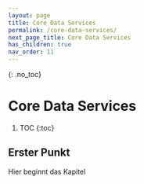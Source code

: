 ```yaml
---
layout: page
title: Core Data Services
permalink: /core-data-services/
next_page_title: Core Data Services
has_children: true
nav_order: 11
---
```


{: .no_toc}
# Core Data Services

1. TOC
{:toc}

## Erster Punkt 

Hier beginnt das Kapitel